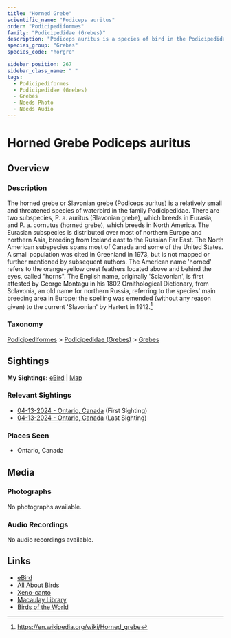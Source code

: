 ```yaml
---
title: "Horned Grebe"
scientific_name: "Podiceps auritus"
order: "Podicipediformes"
family: "Podicipedidae (Grebes)"
description: "Podiceps auritus is a species of bird in the Podicipedidae (Grebes) family. It has been observed 2 times."
species_group: "Grebes"
species_code: "horgre"

sidebar_position: 267
sidebar_class_name: " "
tags: 
  - Podicipediformes
  - Podicipedidae (Grebes)
  - Grebes
  - Needs Photo
  - Needs Audio
---
```


# Horned Grebe <span className='sci_name'>Podiceps auritus</span>

## Overview

### Description
The horned grebe or Slavonian grebe (Podiceps auritus) is a relatively small and threatened species of waterbird in the family Podicipedidae. There are two subspecies, P. a. auritus (Slavonian grebe), which breeds in Eurasia, and P. a. cornutus (horned grebe), which breeds in North America. The Eurasian subspecies is distributed over most of northern Europe and northern Asia, breeding from Iceland east to the Russian Far East. The North American subspecies spans most of Canada and some of the United States. A small population was cited in Greenland in 1973, but is not mapped or further mentioned by subsequent authors.
The American name 'horned' refers to the orange-yellow crest feathers located above and behind the eyes, called "horns". The English name, originally 'Sclavonian', is first attested by George Montagu in his 1802 Ornithological Dictionary, from Sclavonia, an old name for northern Russia, referring to the species' main breeding area in Europe; the spelling was emended (without any reason given) to the current 'Slavonian' by Hartert in 1912.[^1]

[^1]: https://en.wikipedia.org/wiki/Horned_grebe

### Taxonomy
[Podicipediformes](/tags/podicipediformes) > [Podicipedidae (Grebes)](/tags/podicipedidae-grebes) > [Grebes](/tags/grebes)


## Sightings

**My Sightings:** [eBird](https://ebird.org/lifelist?r=world&time=life&spp=horgre) | [Map](/map?species_code=horgre)

### Relevant Sightings

* [04-13-2024 - Ontario, Canada](https://ebird.org/checklist/S169076500) (First Sighting)
* [04-13-2024 - Ontario, Canada](https://ebird.org/checklist/S168448531) (Last Sighting)

### Places Seen

* Ontario, Canada



## Media
### Photographs
No photographs available.

### Audio Recordings
No audio recordings available.

## Links
* [eBird](https://ebird.org/species/horgre) 
* [All About Birds](https://www.allaboutbirds.org/guide/horgre) 
* [Xeno-canto](https://www.xeno-canto.org/species/podiceps-auritus) 
* [Macaulay Library](https://search.macaulaylibrary.org/catalog?taxonCode=horgre&sort=rating_rank_desc)
* [Birds of the World](https://birdsoftheworld.org/bow/species/horgre)
